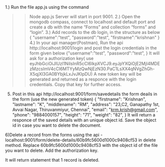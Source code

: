 
1.) Run the file app.js using the command
>> Node app.js
	Server will start in port 9001.
2.) Open the mongodb compass, connect to localhost and default port and create a db with the name “Forms” and collection “forms” and “login”.
3.) Add records to the db login, in the structure as below
    { "username":"test",
      "password":"test",
      "firstname":"krishnan"
    }
4.) In your api manager(Postman), Run the api http://localhost:9001/login and post the login credentials in the form given below
    {"username":"test",
      "password":"test",
    }
    It will ask for a authorization key( use eyJhbGciOiJIUzI1NiIsInR5cCI6IkpXVCJ9.eyJpYXQiOjE2MjI4MDEzMzcsImV4cCI6MTYyMzQwNjEzN30.PaC1LsXX4qNVgZhGh-X5qjXl3GA0BYbjkLxJvJKIpDU)
    A new token key will be generated and returned as a responce with the login credentials. Copy that key for further access.

5) Post in this api http://localhost:9001/form/savedetails the form deails in the form (use the new generated token)
 {  "firstname": "Krishnan",
    "lastname": "K",
    "middlename": "RM",
    "address": "23,C2, Ganapathy 1st, Avvai Nagar, Thiruvanmiyur, Chennai",
    "email": "krm.krish@gmail.com",
    "phone": "9884000157",
    "height": "71",
    "weight": "82",
 }
 It will return a responce of the saved details with an unique object id. Save the object id in case you want to delete the document.
 
6)Delete a record from the forms using the api - localhost:9001/form/delete-details/60b9fc5600d1000c9408cf53 in delete method. 
Replace 60b9fc5600d1000c9408cf53 with the object id of the file you want to delete. Add the authorization key. 

It will return statement that 1 record is deleted.
 
